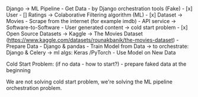Django -> ML Pipeline
    - Get Data - by Django orchestration tools (Fake)
        - [x] User
        - [] Ratings -> Colaborative Filtering algorithm (ML)
        - [x] Dataset -> Movies
            - Scrape from the internet (for example imdb)
            - API service -> Software-to-Software
            - User generated content -> cold start problem
            - [x] Open Source Datasets -> Kaggle -> The Movies Dataset (https://www.kaggle.com/datasets/rounakbanik/the-movies-dataset)
    - Prepare Data - Django & pandas
    - Train Model from Data
            -> to orchestrate: Django & Celery
                -> ml algs: Keras /PyTorch
    - Use Model on New Data

Cold Start Problem: (if no data - how to start?) - prepare faked data at the beginning

We are not solving cold start problem, we're solving the ML pipeline orchestration problem. 